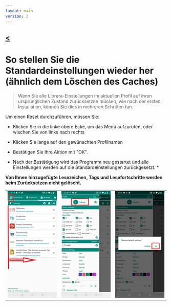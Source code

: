 ```yaml
---
layout: main
version: 2
---
```

[<](/wiki/faq)
---
# So stellen Sie die Standardeinstellungen wieder her (ähnlich dem Löschen des Caches)

> Wenn Sie alle Librera-Einstellungen im aktuellen Profil auf ihren ursprünglichen Zustand zurücksetzen müssen, wie nach der ersten Installation, können Sie dies in mehreren Schritten tun.

Um einen Reset durchzuführen, müssen Sie:

* Klicken Sie in die linke obere Ecke, um das Menü aufzurufen, oder wischen Sie von links nach rechts
* Klicken Sie lange auf den gewünschten Profilnamen
* Bestätigen Sie Ihre Aktion mit &quot;OK&quot;.

* Nach der Bestätigung wird das Programm neu gestartet und alle Einstellungen werden auf die Standardeinstellungen zurückgesetzt. *

**Von Ihnen hinzugefügte Lesezeichen, Tags und Lesefortschritte werden beim Zurücksetzen nicht gelöscht.**


||||
|-|-|-|
|![](19.jpg)|![](20.jpg)|![](21.jpg)|
